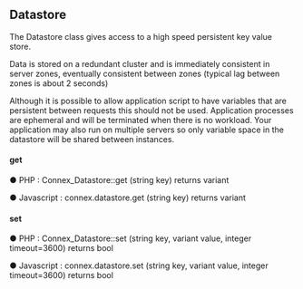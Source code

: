 <h2>Datastore</h2>

The Datastore class gives access to a high speed persistent key value store.

Data is stored on a redundant cluster and is immediately consistent in server zones, eventually consistent between zones (typical lag between zones is about 2 seconds)

Although it is possible to allow application script to have variables that are persistent between requests this should not be used. Application processes are ephemeral and will be terminated when there is no workload. Your application may also run on multiple servers so only variable space in the datastore will be shared between instances.

<h4><b>get</b></h4>

&#x25cf; PHP : Connex_Datastore::get (string key) returns variant

&#x25cf; Javascript : connex.datastore.get (string key) returns variant

<h4><b>set</b></h4>

&#x25cf; PHP : Connex_Datastore::set (string key, variant value, integer timeout=3600) returns bool

&#x25cf; Javascript : connex.datastore.set (string key, variant value, integer timeout=3600) returns bool
